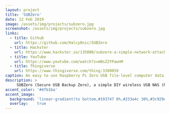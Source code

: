 ```yaml
---
layout: project
title: 'SUBZero'
date: 12 Feb 2019
image: /assets/img/projects/subzero.jpg
screenshot: /assets/img/projects/subzero.jpg
links:
  - title: Github
    url: https://github.com/Halcy0nic/SUBZero
  - title: Hackster
    url: https://www.hackster.io/135000/subzero-a-simple-network-attached-storage-device-3f47be
  - title: YouTube
    url: https://www.youtube.com/watch?v=mBsZ2YPawnM
  - title: Thingiverse
    url: https://www.thingiverse.com/thing:3389059
caption: An easy to use Raspberry Pi Zero USB file-level computer data storage server (frequently called Network-Attached Storage or NAS).
description: >
     SUBZero (Secure USB Backup Zero), a simple DIY wireless USB NAS (Network Attached Storage) that enables you to securely upload files on the go using a $10 Raspberry Pi Zero W! NAS is a low cost, convenient way to backup files, photos, and data for future use. The SUBZero was not intended to replace traditional USBs but offers features that you wouldn't typically find on a COTS USB.
accent_color: '#4fb1ba'
accent_image:
  background: 'linear-gradient(to bottom,#193747 0%,#233e4c 30%,#3c929e 50%,#d5d5d4 70%,#cdccc8 100%)'
  overlay:    true
---
```

